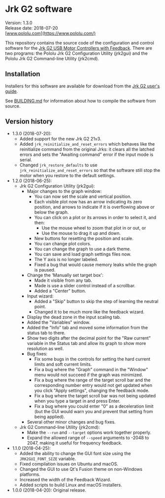 # Jrk G2 software

Version: 1.3.0<br>
Release date: 2018-07-20<br>
[www.pololu.com](https://www.pololu.com/)

This repository contains the source code of the configuration and control software for
the [Jrk G2 USB Motor Controllers with Feedback][jrk].
There are two programs:
the Pololu Jrk G2 Configuration Utility (jrk2gui)
and the Pololu Jrk G2 Command-line Utility (jrk2cmd).

## Installation

Installers for this software are available for download from the
[Jrk G2 user's guide][guide].

See [BUILDING.md](BUILDING.md) for information about how to compile the software
from source.

## Version history

- 1.3.0 (2018-07-20):
  - Added support for the new Jrk G2 21v3.
  - Added `jrk_reinitialize_and_reset_errors` which behaves like the
    reinitialize command from the original Jrks: it clears all the latched
    errors and sets the "Awaiting command" error if the input mode is serial.
  - Changed `jrk_restore_defaults` to use `jrk_reinitialize_and_reset_errors`
    so that the software still stop the motor when you restore to the
    default settings.
- 1.2.0 (2018-06-25):
  - Jrk G2 Configuration Utility (jrk2gui):
    - Major changes to the graph window:
      - You can now set the scale and vertical position.
      - Each visible plot now has an arrow indicating its zero position, and
        arrows to indicate if it is overflowing above or below the graph.
      - You can click on a plot or its arrows in order to select it, and then:
        - Use the mouse wheel to zoom that plot in or out, or
        - Use the mouse to drag it up and down.
      - New buttons for resetting the position and scale.
      - You can change plot colors.
      - You can change the graph to use a dark theme.
      - You can save and load graph settings files now.
      - The Y axis is no longer labeled.
      - Fixed a bug that would cause memory leaks while the graph is paused.
    - Change the 'Manually set target box':
      - Made it visible from any tab.
      - Made is use a slider control instead of a scrollbar.
      - Added a "Center" button.
    - Input wizard:
      - Added a "Skip" button to skip the step of learning the neutral point.
      - Changed it to be much more like the feedback wizard.
    - Display the dead zone in the input scaling tab.
    - Added the "Variables" window.
    - Added the "Info" tab and moved some information from the status tab to there.
    - Show two digits after the decimal point for the "Raw current" variable
      in the Status tab and allow its graph to show more resolution as well.
    - Bug fixes:
      - Fix some bugs in the controls for setting the hard current limits and soft
        current limits.
      - Fix a bug where the "Graph" command in the "Window" menu would not succeed
        if the graph was minimized.
      - Fix a bug where the range of the target scroll bar and the corresponding
        number entry would not get updated when you click "Apply settings",
        changing the feedback mode.
      - Fix a bug where the target scroll bar was not being updated when you
        type a target in and press Enter.
      - Fix a bug where you could enter "0" as a deceleration limit (but the GUI
        would warn you and prevent that setting from being applied).
    - Several other minor changes and bug fixes.
  - Jrk G2 Command-line Utility (jrk2cmd):
    - Make the `--run` and `--target` options work together properly.
    - Expand the allowed range of `--speed` arguments to -2048 to 2047, making
      it useful for frequency feedback.
- 1.1.0 (2018-04-25):
  - Added the ability to change the GUI font size using the
    `JRK2GUI_FONT_SIZE` variable.
  - Fixed compilation issues on Ubuntu and macOS.
  - Changed the GUI to use Qt's Fusion theme on non-Windows platforms.
  - Increased the width of the Feedback Wizard.
  - Added scripts to build Linux and macOS installers.
- 1.0.0 (2018-04-20): Original release.

[jrk]: https://www.pololu.com/jrk
[guide]: https://www.pololu.com/docs/0J73

